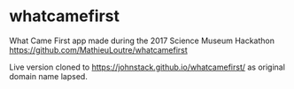 # whatcamefirst
What Came First app made during the 2017 Science Museum Hackathon 
https://github.com/MathieuLoutre/whatcamefirst

Live version cloned to https://johnstack.github.io/whatcamefirst/ as original domain name lapsed.
